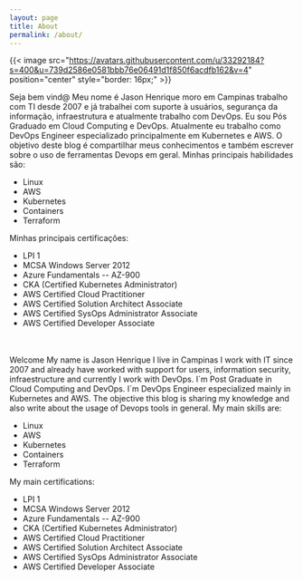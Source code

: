 ```yaml
---
layout: page
title: About
permalink: /about/
---
```


{{< image src="https://avatars.githubusercontent.com/u/33292184?s=400&u=739d2586e0581bbb76e06491d1f850f6acdfb162&v=4" position="center" style="border: 16px;" >}}

Seja bem vind@ Meu nome é Jason Henrique moro em Campinas trabalho com
TI desde 2007 e já trabalhei com suporte à usuários, segurança da
informação, infraestrutura e atualmente trabalho com DevOps. Eu sou Pós
Graduado em Cloud Computing e DevOps. Atualmente eu trabalho como
DevOps Engineer especializado principalmente em Kubernetes e AWS. O
objetivo deste blog é compartilhar meus conhecimentos e também escrever
sobre o uso de ferramentas Devops em geral. Minhas principais
habilidades são:

-   Linux
-   AWS
-   Kubernetes
-   Containers
-   Terraform

Minhas principais certificações:

-   LPI 1
-   MCSA Windows Server 2012
-   Azure Fundamentals -- AZ-900
-   CKA (Certified Kubernetes Administrator)
-   AWS Certified Cloud Practitioner
-   AWS Certified Solution Architect Associate
-   AWS Certified SysOps Administrator Associate
-   AWS Certified Developer Associate

\
\
Welcome My name is Jason Henrique I live in Campinas I work with IT
since 2007 and already have worked with support for users, information
security, infraestructure and currently I work with DevOps. I´m Post
Graduate in Cloud Computing and DevOps. I´m DevOps Engineer
especialized mainly in Kubernetes and AWS. The objective this blog is
sharing my knowledge and also write about the usage of Devops tools in
general. My main skills are:

-   Linux
-   AWS
-   Kubernetes
-   Containers
-   Terraform

My main certifications:

-   LPI 1
-   MCSA Windows Server 2012
-   Azure Fundamentals -- AZ-900
-   CKA (Certified Kubernetes Administrator)
-   AWS Certified Cloud Practitioner
-   AWS Certified Solution Architect Associate
-   AWS Certified SysOps Administrator Associate
-   AWS Certified Developer Associate